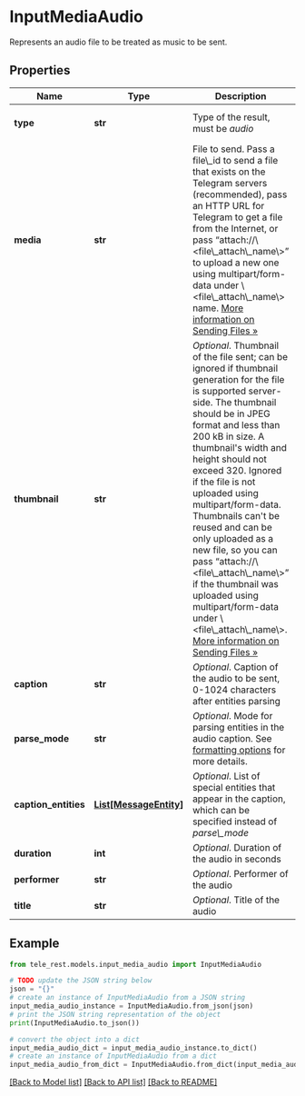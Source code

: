 # InputMediaAudio

Represents an audio file to be treated as music to be sent.

## Properties

Name | Type | Description | Notes
------------ | ------------- | ------------- | -------------
**type** | **str** | Type of the result, must be *audio* | [default to 'audio']
**media** | **str** | File to send. Pass a file\\_id to send a file that exists on the Telegram servers (recommended), pass an HTTP URL for Telegram to get a file from the Internet, or pass “attach://\\&lt;file\\_attach\\_name\\&gt;” to upload a new one using multipart/form-data under \\&lt;file\\_attach\\_name\\&gt; name. [More information on Sending Files »](https://core.telegram.org/bots/api/#sending-files) | 
**thumbnail** | **str** | *Optional*. Thumbnail of the file sent; can be ignored if thumbnail generation for the file is supported server-side. The thumbnail should be in JPEG format and less than 200 kB in size. A thumbnail&#39;s width and height should not exceed 320. Ignored if the file is not uploaded using multipart/form-data. Thumbnails can&#39;t be reused and can be only uploaded as a new file, so you can pass “attach://\\&lt;file\\_attach\\_name\\&gt;” if the thumbnail was uploaded using multipart/form-data under \\&lt;file\\_attach\\_name\\&gt;. [More information on Sending Files »](https://core.telegram.org/bots/api/#sending-files) | [optional] 
**caption** | **str** | *Optional*. Caption of the audio to be sent, 0-1024 characters after entities parsing | [optional] 
**parse_mode** | **str** | *Optional*. Mode for parsing entities in the audio caption. See [formatting options](https://core.telegram.org/bots/api/#formatting-options) for more details. | [optional] 
**caption_entities** | [**List[MessageEntity]**](MessageEntity.md) | *Optional*. List of special entities that appear in the caption, which can be specified instead of *parse\\_mode* | [optional] 
**duration** | **int** | *Optional*. Duration of the audio in seconds | [optional] 
**performer** | **str** | *Optional*. Performer of the audio | [optional] 
**title** | **str** | *Optional*. Title of the audio | [optional] 

## Example

```python
from tele_rest.models.input_media_audio import InputMediaAudio

# TODO update the JSON string below
json = "{}"
# create an instance of InputMediaAudio from a JSON string
input_media_audio_instance = InputMediaAudio.from_json(json)
# print the JSON string representation of the object
print(InputMediaAudio.to_json())

# convert the object into a dict
input_media_audio_dict = input_media_audio_instance.to_dict()
# create an instance of InputMediaAudio from a dict
input_media_audio_from_dict = InputMediaAudio.from_dict(input_media_audio_dict)
```
[[Back to Model list]](../README.md#documentation-for-models) [[Back to API list]](../README.md#documentation-for-api-endpoints) [[Back to README]](../README.md)


